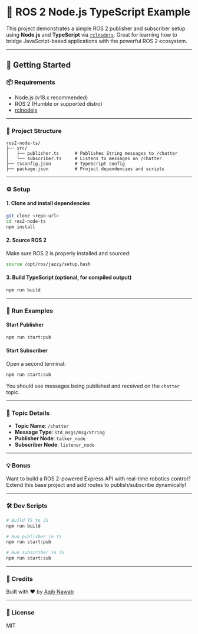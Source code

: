 
# 🤖 ROS 2 Node.js TypeScript Example

This project demonstrates a simple ROS 2 publisher and subscriber setup using **Node.js** and **TypeScript** via [`rclnodejs`](https://github.com/RobotWebTools/rclnodejs). Great for learning how to bridge JavaScript-based applications with the powerful ROS 2 ecosystem.

---

## 🚀 Getting Started

### 📦 Requirements

- Node.js (v18.x recommended)
- ROS 2 (Humble or supported distro)
- [rclnodejs](https://github.com/RobotWebTools/rclnodejs)

---

### 📁 Project Structure

```
ros2-node-ts/
├── src/
│   ├── publisher.ts      # Publishes String messages to /chatter
│   └── subscriber.ts     # Listens to messages on /chatter
├── tsconfig.json         # TypeScript config
├── package.json          # Project dependencies and scripts
```

---

### ⚙️ Setup

#### 1. Clone and install dependencies

```bash
git clone <repo-url>
cd ros2-node-ts
npm install
```

#### 2. Source ROS 2

Make sure ROS 2 is properly installed and sourced:

```bash
source /opt/ros/jazzy/setup.bash
```

#### 3. Build TypeScript (optional, for compiled output)

```bash
npm run build
```

---

### 🧪 Run Examples

#### Start Publisher

```bash
npm run start:pub
```

#### Start Subscriber

Open a second terminal:

```bash
npm run start:sub
```

You should see messages being published and received on the `chatter` topic.

---

### 📘 Topic Details

- **Topic Name**: `/chatter`
- **Message Type**: `std_msgs/msg/String`
- **Publisher Node**: `talker_node`
- **Subscriber Node**: `listener_node`

---

### 💡 Bonus

Want to build a ROS 2-powered Express API with real-time robotics control? Extend this base project and add routes to publish/subscribe dynamically!

---

### 🛠️ Dev Scripts

```bash
# Build TS to JS
npm run build

# Run publisher in TS
npm run start:pub

# Run subscriber in TS
npm run start:sub
```

---

### 🧠 Credits

Built with ❤️ by [Aqib Nawab](https://github.com/AQIB-NAWAB)

---

### 📜 License

MIT
```
```